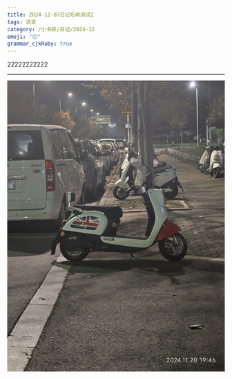 ```yaml
---
title: 2024-12-07日记名称测试2
tags: 说说
category: /小书匠/日记/2024-12
emoji: "😗"
grammar_cjkRuby: true
---
```

22222222222

----------
![enter description here](./images/IMG_20241120_194640.jpg)